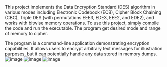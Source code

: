 This project implements the Data Encryption Standard (DES) algorithm in various modes including Electronic Codebook (ECB), Cipher Block Chaining (CBC), Triple DES (with permutations EEE3, EDE3, EEE2, and EDE2), and works with bitwise memory operations. To use this project, simply compile the code and run the executable. The program get desired mode and range of memory to cipher.

The program is a command-line application demonstrating encryption capabilities. It allows users to encrypt arbitrary text messages for illustration purposes, but it can potentially handle any data stored in memory dumps.
![image](https://github.com/user-attachments/assets/540f0118-6624-45db-8c62-2c9669c4dc8e)
![image](https://github.com/user-attachments/assets/2811d2c4-98f6-444a-9586-1daba05b2079)
![image](https://github.com/user-attachments/assets/8ddeb3a5-237e-4833-9f35-5af393b7e062)
